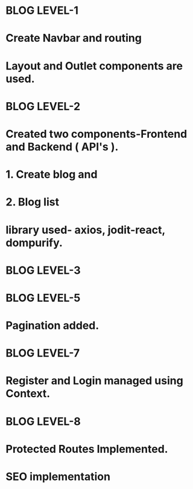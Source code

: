 # BLOG LEVEL-1

# Create Navbar and routing 
# Layout and Outlet components are used.


# BLOG LEVEL-2

# Created two components-Frontend and Backend ( API's ).
# 1. Create blog and 
# 2. Blog list 
# library used- axios, jodit-react, dompurify.

# BLOG LEVEL-3




# BLOG LEVEL-5
# Pagination added.


# BLOG LEVEL-7
# Register and Login managed using Context.

# BLOG LEVEL-8
# Protected Routes Implemented.
# SEO implementation 



